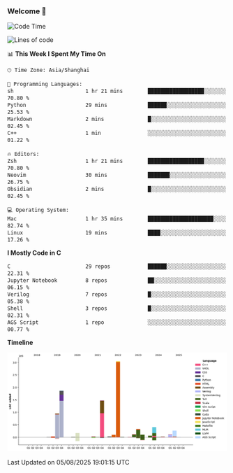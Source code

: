 ### Welcome 👋

<!--START_SECTION:waka-->
![Code Time](http://img.shields.io/badge/Code%20Time-2%2C081%20hrs%2045%20mins-blue)

![Lines of code](https://img.shields.io/badge/From%20Hello%20World%20I%27ve%20Written-9.1%20million%20lines%20of%20code-blue)

📊 **This Week I Spent My Time On** 

```text
🕑︎ Time Zone: Asia/Shanghai

💬 Programming Languages: 
sh                       1 hr 21 mins        ██████████████████░░░░░░░   70.80 % 
Python                   29 mins             ██████░░░░░░░░░░░░░░░░░░░   25.53 % 
Markdown                 2 mins              █░░░░░░░░░░░░░░░░░░░░░░░░   02.45 % 
C++                      1 min               ░░░░░░░░░░░░░░░░░░░░░░░░░   01.22 % 

🔥 Editors: 
Zsh                      1 hr 21 mins        ██████████████████░░░░░░░   70.80 % 
Neovim                   30 mins             ███████░░░░░░░░░░░░░░░░░░   26.75 % 
Obsidian                 2 mins              █░░░░░░░░░░░░░░░░░░░░░░░░   02.45 % 

💻 Operating System: 
Mac                      1 hr 35 mins        █████████████████████░░░░   82.74 % 
Linux                    19 mins             ████░░░░░░░░░░░░░░░░░░░░░   17.26 % 
```

**I Mostly Code in C** 

```text
C                        29 repos            ██████░░░░░░░░░░░░░░░░░░░   22.31 % 
Jupyter Notebook         8 repos             ██░░░░░░░░░░░░░░░░░░░░░░░   06.15 % 
Verilog                  7 repos             █░░░░░░░░░░░░░░░░░░░░░░░░   05.38 % 
Shell                    3 repos             █░░░░░░░░░░░░░░░░░░░░░░░░   02.31 % 
AGS Script               1 repo              ░░░░░░░░░░░░░░░░░░░░░░░░░   00.77 % 
```



**Timeline**

![Lines of Code chart](https://raw.githubusercontent.com/Bohan-hu/Bohan-hu/master/assets/bar_graph.png)


 Last Updated on 05/08/2025 19:01:15 UTC
<!--END_SECTION:waka-->



